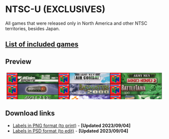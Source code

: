 # NTSC-U (EXCLUSIVES)

All games that were released only in North America and other NTSC territories, besides Japan.

## [List of included games](files/ntsc-u-exclusives-games.txt)

## Preview

![NTSC-U exclusives preview](img/ntsc-u-exclusives-preview.png)

## Download links

- [Labels in PNG format (to print)](files/ntsc-u-exclusives-images.zip) - **[Updated 2023/09/04]**
- [Labels in PSD format (to edit)](files/ntsc-u-exclusives-templates.zip) - **[Updated 2023/09/04]**
